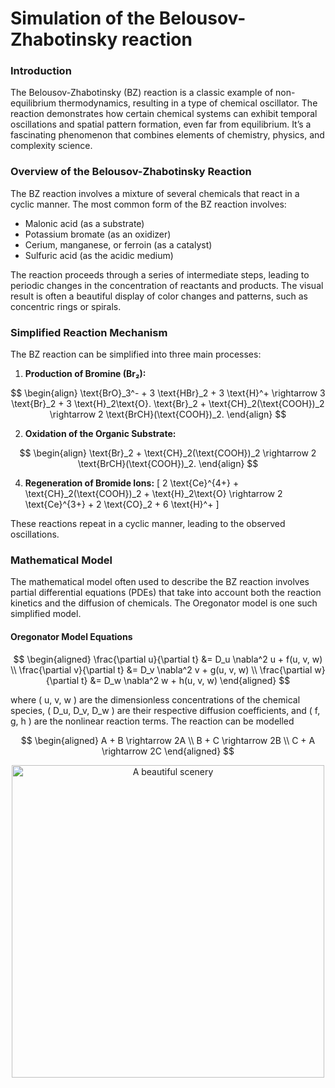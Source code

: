 # Simulation of the Belousov-Zhabotinsky reaction

### Introduction
The Belousov-Zhabotinsky (BZ) reaction is a classic example of non-equilibrium thermodynamics, resulting in a type of chemical oscillator. The reaction demonstrates how certain chemical systems can exhibit temporal oscillations and spatial pattern formation, even far from equilibrium. It’s a fascinating phenomenon that combines elements of chemistry, physics, and complexity science.

### Overview of the Belousov-Zhabotinsky Reaction

The BZ reaction involves a mixture of several chemicals that react in a cyclic manner. The most common form of the BZ reaction involves:
- Malonic acid (as a substrate)
- Potassium bromate (as an oxidizer)
- Cerium, manganese, or ferroin (as a catalyst)
- Sulfuric acid (as the acidic medium)

The reaction proceeds through a series of intermediate steps, leading to periodic changes in the concentration of reactants and products. The visual result is often a beautiful display of color changes and patterns, such as concentric rings or spirals.

### Simplified Reaction Mechanism

The BZ reaction can be simplified into three main processes:
1. **Production of Bromine (Br₂):**

  $$
  \begin{align}
  \text{BrO}_3^- + 3 \text{HBr}_2 + 3 \text{H}^+ \rightarrow 3 \text{Br}_2 + 3 \text{H}_2\text{O}.
  \text{Br}_2 + \text{CH}_2(\text{COOH})_2 \rightarrow 2 \text{BrCH}(\text{COOH})_2.
  \end{align}
  $$
  
2. **Oxidation of the Organic Substrate:**
 
  $$
  \begin{align}
  \text{Br}_2 + \text{CH}_2(\text{COOH})_2 \rightarrow 2 \text{BrCH}(\text{COOH})_2.
  \end{align}
  $$

4. **Regeneration of Bromide Ions:**
   \[
   2 \text{Ce}^{4+} + \text{CH}_2(\text{COOH})_2 + \text{H}_2\text{O} \rightarrow 2 \text{Ce}^{3+} + 2 \text{CO}_2 + 6 \text{H}^+
   \]

These reactions repeat in a cyclic manner, leading to the observed oscillations.

### Mathematical Model

The mathematical model often used to describe the BZ reaction involves partial differential equations (PDEs) that take into account both the reaction kinetics and the diffusion of chemicals. The Oregonator model is one such simplified model.

#### Oregonator Model Equations

$$
\begin{aligned}
    \frac{\partial u}{\partial t} &= D_u \nabla^2 u + f(u, v, w) \\
    \frac{\partial v}{\partial t} &= D_v \nabla^2 v + g(u, v, w) \\
    \frac{\partial w}{\partial t} &= D_w \nabla^2 w + h(u, v, w)
\end{aligned}
$$

where \( u, v, w \) are the dimensionless concentrations of the chemical species, \( D_u, D_v, D_w \) are their respective diffusion coefficients, and \( f, g, h \) are the nonlinear reaction terms.
The reaction can be modelled 

<div align="center">

$$
  \begin{aligned}
    A + B \rightarrow 2A \\
    B + C \rightarrow 2B \\
    C + A \rightarrow 2C
  \end{aligned}
$$

</div>

<p align="center"> <img src="bz_sim.gif" alt="A beautiful scenery" width="500"/> </p>
